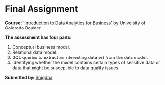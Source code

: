 # Final Assignment
**Course:** ['Introduction to Data Analytics for Business'](https://www.coursera.org/learn/data-analytics-business?specialization=data-analytics-business) by University of Colorado Boulder

**The assessment has four parts:**

1. Conceptual business model.
2. Relational data model.
3. SQL queries to extract an interesting data set from the data model.
4. Identifying whether the model contains certain types of sensitive data or data that might be susceptible to data quality issues.


**Submitted by:** [Snigdha](https://github.com/Sniggdhaa)
